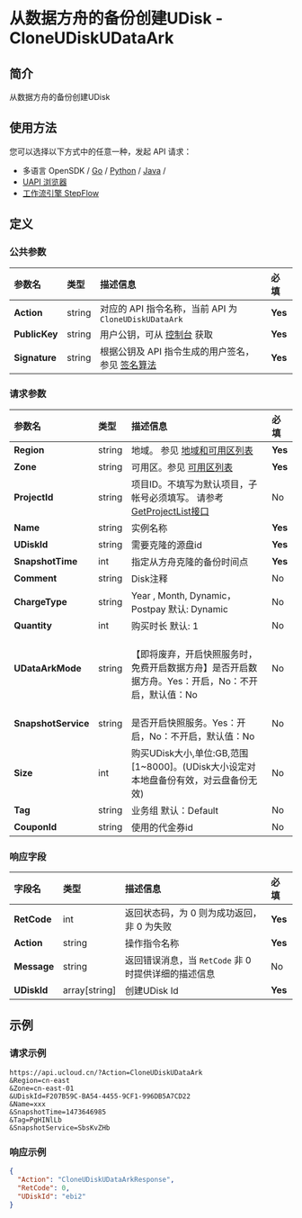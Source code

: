 # 从数据方舟的备份创建UDisk - CloneUDiskUDataArk

## 简介

从数据方舟的备份创建UDisk






## 使用方法

您可以选择以下方式中的任意一种，发起 API 请求：
- 多语言 OpenSDK / [Go](https://github.com/ucloud/ucloud-sdk-go) / [Python](https://github.com/ucloud/ucloud-sdk-python3) / [Java](https://github.com/ucloud/ucloud-sdk-java) /
- [UAPI 浏览器](https://console.ucloud.cn/uapi/detail?id=CloneUDiskUDataArk)
- [工作流引擎 StepFlow](https://console.ucloud.cn/stepflow/manage/)


## 定义

### 公共参数

| 参数名 | 类型 | 描述信息 | 必填 |
|:---|:---|:---|:---|
| **Action**     | string  | 对应的 API 指令名称，当前 API 为 `CloneUDiskUDataArk`                        | **Yes** |
| **PublicKey**  | string  | 用户公钥，可从 [控制台](https://console.ucloud.cn/uapi/apikey) 获取                                             | **Yes** |
| **Signature**  | string  | 根据公钥及 API 指令生成的用户签名，参见 [签名算法](api/summary/signature.md)  | **Yes** |

### 请求参数

| 参数名 | 类型 | 描述信息 | 必填 |
|:---|:---|:---|:---|
| **Region** | string | 地域。 参见 [地域和可用区列表](api/summary/regionlist) |**Yes**|
| **Zone** | string | 可用区。参见 [可用区列表](api/summary/regionlist) |**Yes**|
| **ProjectId** | string | 项目ID。不填写为默认项目，子帐号必须填写。 请参考[GetProjectList接口](api/summary/get_project_list) |No|
| **Name** | string | 实例名称 |**Yes**|
| **UDiskId** | string | 需要克隆的源盘id |**Yes**|
| **SnapshotTime** | int | 指定从方舟克隆的备份时间点 |**Yes**|
| **Comment** | string | Disk注释 |No|
| **ChargeType** | string | Year , Month, Dynamic，Postpay 默认: Dynamic |No|
| **Quantity** | int | 购买时长 默认: 1 |No|
| **UDataArkMode** | string | 	<br />【即将废弃，开启快照服务时，免费开启数据方舟】是否开启数据方舟。Yes：开启，No：不开启，默认值：No |No|
| **SnapshotService** | string | 	<br />是否开启快照服务。Yes：开启，No：不开启，默认值：No |No|
| **Size** | int | 购买UDisk大小,单位:GB,范围[1\~8000]。(UDisk大小设定对本地盘备份有效，对云盘备份无效) |No|
| **Tag** | string | 业务组 默认：Default |No|
| **CouponId** | string | 使用的代金券id |No|

### 响应字段

| 字段名 | 类型 | 描述信息 | 必填 |
|:---|:---|:---|:---|
| **RetCode** | int | 返回状态码，为 0 则为成功返回，非 0 为失败 |**Yes**|
| **Action** | string | 操作指令名称 |**Yes**|
| **Message** | string | 返回错误消息，当 `RetCode` 非 0 时提供详细的描述信息 |No|
| **UDiskId** | array[string] | 创建UDisk Id |**Yes**|




## 示例

### 请求示例
    
```
https://api.ucloud.cn/?Action=CloneUDiskUDataArk
&Region=cn-east
&Zone=cn-east-01
&UDiskId=F207B59C-BA54-4455-9CF1-996DB5A7CD22
&Name=xxx
&SnapshotTime=1473646985
&Tag=PgHINlLb
&SnapshotService=SbsKvZHb
```

### 响应示例
    
```json
{
  "Action": "CloneUDiskUDataArkResponse",
  "RetCode": 0,
  "UDiskId": "ebi2"
}
```





